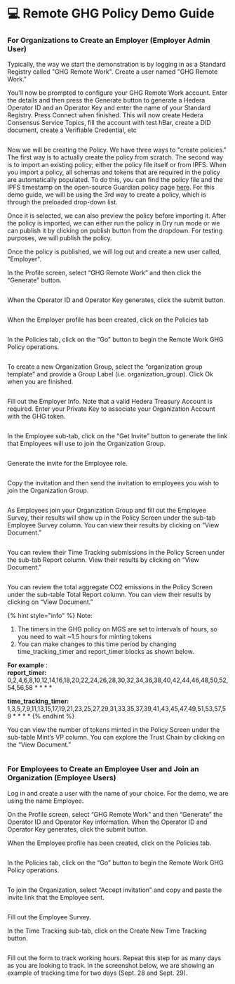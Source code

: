 # 💻 Remote GHG Policy Demo Guide

### For Organizations to Create an Employer (Employer Admin User)

Typically, the way we start the demonstration is by logging in as a Standard Registry called "GHG Remote Work". Create a user named "GHG Remote Work."

You'll now be prompted to configure your GHG Remote Work account. Enter the details and then press the Generate button to generate a Hedera Operator ID and an Operator Key and enter the name of your Standard Registry. Press Connect when finished. This will now create Hedera Consensus Service Topics, fill the account with test hBar, create a DID document, create a Verifiable Credential, etc

<figure><img src="../../../../.gitbook/assets/Screen Shot 2022-12-14 at 1.22.01 PM.png" alt=""><figcaption></figcaption></figure>

Now we will be creating the Policy. We have three ways to "create policies." The first way is to actually create the policy from scratch. The second way is to import an existing policy; either the policy file itself or from IPFS. When you import a policy, all schemas and tokens that are required in the policy are automatically populated. To do this, you can find the policy file and the IPFS timestamp on the open-source Guardian policy page [here](https://github.com/hashgraph/guardian/tree/main/Demo%20Artifacts/iREC). For this demo guide, we will be using the 3rd way to create a policy, which is through the preloaded drop-down list.&#x20;

Once it is selected, we can also preview the policy before importing it. After the policy is imported, we can either run the policy in Dry run mode or we can publish it by clicking on publish button from the dropdown. For testing purposes, we will publish the policy.

Once the policy is published, we will log out and create a new user called, "Employer".&#x20;

In the Profile screen, select “GHG Remote Work” and then click the “Generate” button.

<figure><img src="../../../../.gitbook/assets/Screen Shot 2022-12-14 at 1.22.23 PM.png" alt=""><figcaption></figcaption></figure>

When the Operator ID and Operator Key generates, click the submit button.

<figure><img src="../../../../.gitbook/assets/Screen Shot 2022-12-14 at 1.22.43 PM.png" alt=""><figcaption></figcaption></figure>

When the Employer profile has been created, click on the Policies tab

<figure><img src="../../../../.gitbook/assets/Screen Shot 2022-12-14 at 1.23.09 PM (1).png" alt=""><figcaption></figcaption></figure>

In the Policies tab, click on the “Go” button to begin the Remote Work GHG Policy operations.

<figure><img src="../../../../.gitbook/assets/Screen Shot 2022-12-14 at 1.23.42 PM.png" alt=""><figcaption></figcaption></figure>

To create a new Organization Group, select the “organization group template” and provide a Group Label (i.e. organization\_group). Click Ok when you are finished.

<figure><img src="../../../../.gitbook/assets/Screen Shot 2022-12-14 at 1.24.00 PM.png" alt=""><figcaption></figcaption></figure>

Fill out the Employer Info. Note that a valid Hedera Treasury Account is required. Enter your Private Key to associate your Organization Account with the GHG token.

<figure><img src="../../../../.gitbook/assets/Screen Shot 2022-12-14 at 1.24.25 PM.png" alt=""><figcaption></figcaption></figure>

In the Employee sub-tab, click on the “Get Invite” button to generate the link that Employees will use to join the Organization Group.

<figure><img src="../../../../.gitbook/assets/Screen Shot 2022-12-14 at 1.24.41 PM.png" alt=""><figcaption></figcaption></figure>

Generate the invite for the Employee role.

<figure><img src="../../../../.gitbook/assets/Screen Shot 2022-12-14 at 1.25.01 PM.png" alt=""><figcaption></figcaption></figure>

Copy the invitation and then send the invitation to employees you wish to join the Organization Group.

<figure><img src="../../../../.gitbook/assets/Screen Shot 2022-12-14 at 1.25.12 PM.png" alt=""><figcaption></figcaption></figure>

As Employees join your Organization Group and fill out the Employee Survey, their results will show up in the Policy Screen under the sub-tab Employee Survey column. You can view their results by clicking on “View Document.”

<figure><img src="../../../../.gitbook/assets/Screen Shot 2022-12-14 at 1.25.27 PM.png" alt=""><figcaption></figcaption></figure>

You can review their Time Tracking submissions in the Policy Screen under the sub-tab Report column. View their results by clicking on “View Document.”

<figure><img src="../../../../.gitbook/assets/Screen Shot 2022-12-14 at 1.25.45 PM.png" alt=""><figcaption></figcaption></figure>

You can review the total aggregate CO2 emissions in the Policy Screen under the sub-table Total Report column. You can view their results by clicking on “View Document.”

{% hint style="info" %}
Note:

1. The timers in the GHG policy on MGS are set to intervals of hours, so you need to wait \~1.5 hours for minting tokens
2. You can make changes to this time period by changing time\_tracking\_timer and report\_timer blocks as shown below.

**For example** : \
**report\_timer:** 0,2,4,6,8,10,12,14,16,18,20,22,24,26,28,30,32,34,36,38,40,42,44,46,48,50,52,54,56,58 \* \* \* \*&#x20;

**time\_tracking\_timer:** 1,3,5,7,9,11,13,15,17,19,21,23,25,27,29,31,33,35,37,39,41,43,45,47,49,51,53,57,59 \* \* \* \*
{% endhint %}

You can view the number of tokens minted in the Policy Screen under the sub-table Mint’s VP column. You can explore the Trust Chain by clicking on the “View Document.”

<figure><img src="../../../../.gitbook/assets/Screen Shot 2022-12-14 at 1.26.16 PM.png" alt=""><figcaption></figcaption></figure>

### For Employees to Create an Employee User and Join an Organization (Employee Users)

Log in and create a user with the name of your choice. For the demo, we are using the name Employee.&#x20;

On the Profile screen, select “GHG Remote Work” and then “Generate” the Operator ID and Operator Key information. When the Operator ID and Operator Key generates, click the submit button.

When the Employee profile has been created, click on the Policies tab.

<figure><img src="../../../../.gitbook/assets/Screen Shot 2022-12-14 at 1.26.36 PM (1).png" alt=""><figcaption></figcaption></figure>

In the Policies tab, click on the “Go” button to begin the Remote Work GHG Policy operations.

<figure><img src="../../../../.gitbook/assets/Screen Shot 2022-12-14 at 1.26.56 PM.png" alt=""><figcaption></figcaption></figure>

To join the Organization, select “Accept invitation” and copy and paste the invite link that the Employee sent.

<figure><img src="../../../../.gitbook/assets/Screen Shot 2022-12-14 at 1.27.10 PM.png" alt=""><figcaption></figcaption></figure>

Fill out the Employee Survey.

In the Time Tracking sub-tab, click on the Create New Time Tracking button.

<figure><img src="../../../../.gitbook/assets/Screen Shot 2022-12-14 at 1.27.29 PM.png" alt=""><figcaption></figcaption></figure>

Fill out the form to track working hours. Repeat this step for as many days as you are looking to track. In the screenshot below, we are showing an example of tracking time for two days (Sept. 28 and Sept. 29).

<figure><img src="../../../../.gitbook/assets/Screen Shot 2022-12-14 at 1.27.54 PM.png" alt=""><figcaption></figcaption></figure>
